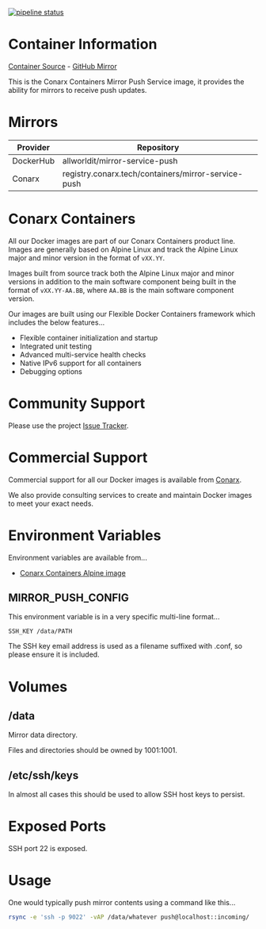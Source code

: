 [![pipeline status](https://gitlab.conarx.tech/containers/mirror-service-push/badges/main/pipeline.svg)](https://gitlab.conarx.tech/containers/mirror-service-push/-/commits/main)

# Container Information

[Container Source](https://gitlab.conarx.tech/containers/mirror-service-push) - [GitHub Mirror](https://github.com/AllWorldIT/containers-mirror-service-push)

This is the Conarx Containers Mirror Push Service image, it provides the ability for mirrors to receive push updates.



# Mirrors

|  Provider  |  Repository                                         |
|------------|-----------------------------------------------------|
| DockerHub  | allworldit/mirror-service-push                      |
| Conarx     | registry.conarx.tech/containers/mirror-service-push |



# Conarx Containers

All our Docker images are part of our Conarx Containers product line. Images are generally based on Alpine Linux and track the
Alpine Linux major and minor version in the format of `vXX.YY`.

Images built from source track both the Alpine Linux major and minor versions in addition to the main software component being
built in the format of `vXX.YY-AA.BB`, where `AA.BB` is the main software component version.

Our images are built using our Flexible Docker Containers framework which includes the below features...

- Flexible container initialization and startup
- Integrated unit testing
- Advanced multi-service health checks
- Native IPv6 support for all containers
- Debugging options



# Community Support

Please use the project [Issue Tracker](https://gitlab.conarx.tech/containers/mirror-service-push/-/issues).



# Commercial Support

Commercial support for all our Docker images is available from [Conarx](https://conarx.tech).

We also provide consulting services to create and maintain Docker images to meet your exact needs.



# Environment Variables

Environment variables are available from...
* [Conarx Containers Alpine image](https://gitlab.conarx.tech/containers/alpine)


## MIRROR_PUSH_CONFIG

This environment variable is in a very specific multi-line format...

```
SSH_KEY /data/PATH
```

The SSH key email address is used as a filename suffixed with .conf, so please ensure it is included.



# Volumes


## /data

Mirror data directory.

Files and directories should be owned by 1001:1001.


## /etc/ssh/keys

In almost all cases this should be used to allow SSH host keys to persist.



# Exposed Ports

SSH port 22 is exposed.



# Usage

One would typically push mirror contents using a command like this...

```bash
rsync -e 'ssh -p 9022' -vAP /data/whatever push@localhost::incoming/
```
